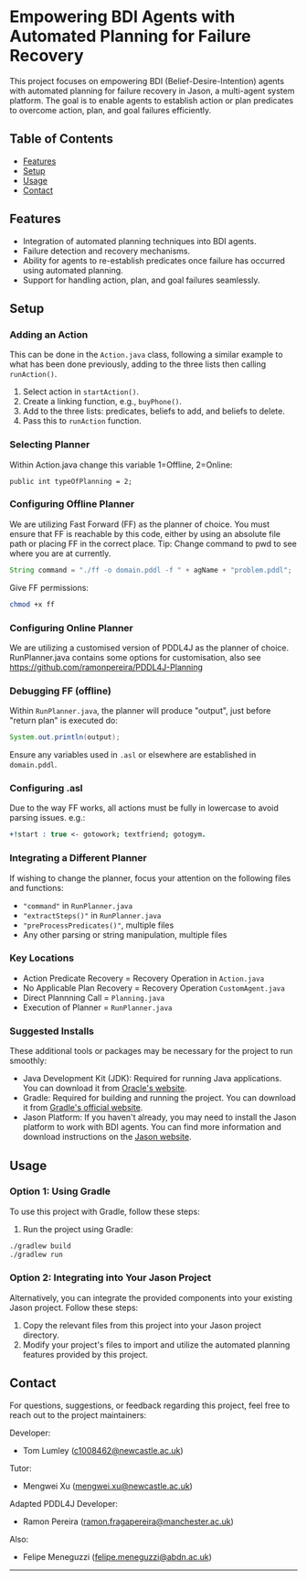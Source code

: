 # Empowering BDI Agents with Automated Planning for Failure Recovery

This project focuses on empowering BDI (Belief-Desire-Intention) agents with automated planning for failure recovery in Jason, a multi-agent system platform. The goal is to enable agents to establish action or plan predicates to overcome action, plan, and goal failures efficiently.

## Table of Contents

- [Features](#features)
- [Setup](#setup)
- [Usage](#usage)
- [Contact](#contact)

## Features

- Integration of automated planning techniques into BDI agents.
- Failure detection and recovery mechanisms.
- Ability for agents to re-establish predicates once failure has occurred using automated planning.
- Support for handling action, plan, and goal failures seamlessly.

## Setup

### Adding an Action

This can be done in the `Action.java` class, following a similar example to what has been done previously, adding to the three lists then calling `runAction()`.

1. Select action in `startAction()`.
2. Create a linking function, e.g., `buyPhone()`.
3. Add to the three lists: predicates, beliefs to add, and beliefs to delete.
4. Pass this to `runAction` function.


### Selecting Planner
Within Action.java change this variable 1=Offline, 2=Online:
```
public int typeOfPlanning = 2;
```
### Configuring Offline Planner

We are utilizing Fast Forward (FF) as the planner of choice. You must ensure that FF is reachable by this code, either by using an absolute file path or placing FF in the correct place. Tip: Change command to pwd to see where you are at currently.

```java
String command = "./ff -o domain.pddl -f " + agName + "problem.pddl";
```

Give FF permissions:

```bash
chmod +x ff
```

### Configuring Online Planner

We are utilizing a customised version of PDDL4J as the planner of choice. RunPlanner.java contains some options for customisation, also see https://github.com/ramonpereira/PDDL4J-Planning


### Debugging FF (offline)

Within `RunPlanner.java`, the planner will produce "output", just before "return plan" is executed do:

```java
System.out.println(output);
```

Ensure any variables used in `.asl` or elsewhere are established in `domain.pddl`.

### Configuring .asl

Due to the way FF works, all actions must be fully in lowercase to avoid parsing issues. e.g.:

```prolog
+!start : true <- gotowork; textfriend; gotogym.
```

### Integrating a Different Planner

If wishing to change the planner, focus your attention on the following files and functions:

- `"command"` in `RunPlanner.java`
- `"extractSteps()"` in `RunPlanner.java`
- `"preProcessPredicates()"`, multiple files
- Any other parsing or string manipulation, multiple files

### Key Locations

- Action Predicate Recovery = Recovery Operation in `Action.java`
- No Applicable Plan Recovery = Recovery Operation `CustomAgent.java`
- Direct Plannning Call = `Planning.java`
- Execution of Planner = `RunPlanner.java`

### Suggested Installs

These additional tools or packages may be necessary for the project to run smoothly:

- Java Development Kit (JDK): Required for running Java applications. You can download it from [Oracle's website](https://www.oracle.com/java/technologies/javase-jdk11-downloads.html).
- Gradle: Required for building and running the project. You can download it from [Gradle's official website](https://gradle.org/install/).
- Jason Platform: If you haven't already, you may need to install the Jason platform to work with BDI agents. You can find more information and download instructions on the [Jason website](https://jason-lang.github.io/doc/).

## Usage

### Option 1: Using Gradle

To use this project with Gradle, follow these steps:

1. Run the project using Gradle:

```bash
./gradlew build
./gradlew run
```

### Option 2: Integrating into Your Jason Project

Alternatively, you can integrate the provided components into your existing Jason project. Follow these steps:

1. Copy the relevant files from this project into your Jason project directory.
2. Modify your project's files to import and utilize the automated planning features provided by this project.

## Contact

For questions, suggestions, or feedback regarding this project, feel free to reach out to the project maintainers:

Developer:
- Tom Lumley (c1008462@newcastle.ac.uk)

Tutor:
- Mengwei Xu (mengwei.xu@newcastle.ac.uk)

Adapted PDDL4J Developer:
- Ramon Pereira (ramon.fragapereira@manchester.ac.uk)

Also:
- Felipe Meneguzzi (felipe.meneguzzi@abdn.ac.uk)

---
